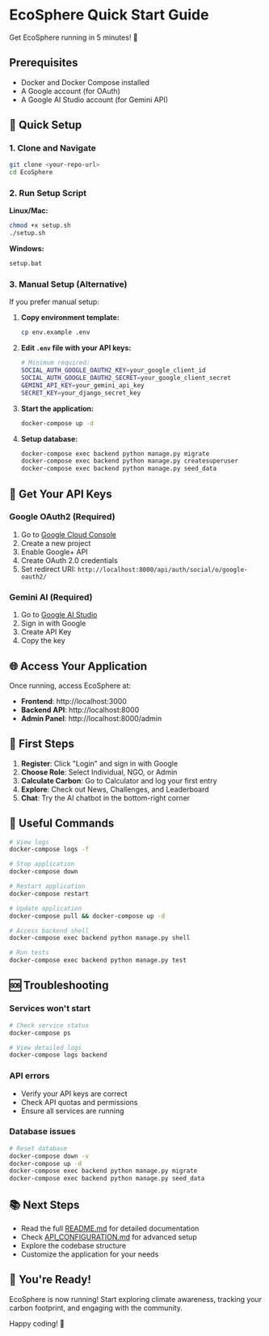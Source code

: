 # EcoSphere Quick Start Guide

Get EcoSphere running in 5 minutes! 🚀

## Prerequisites

- Docker and Docker Compose installed
- A Google account (for OAuth)
- A Google AI Studio account (for Gemini API)

## 🚀 Quick Setup

### 1. Clone and Navigate
```bash
git clone <your-repo-url>
cd EcoSphere
```

### 2. Run Setup Script

**Linux/Mac:**
```bash
chmod +x setup.sh
./setup.sh
```

**Windows:**
```cmd
setup.bat
```

### 3. Manual Setup (Alternative)

If you prefer manual setup:

1. **Copy environment template:**
   ```bash
   cp env.example .env
   ```

2. **Edit `.env` file with your API keys:**
   ```bash
   # Minimum required:
   SOCIAL_AUTH_GOOGLE_OAUTH2_KEY=your_google_client_id
   SOCIAL_AUTH_GOOGLE_OAUTH2_SECRET=your_google_client_secret
   GEMINI_API_KEY=your_gemini_api_key
   SECRET_KEY=your_django_secret_key
   ```

3. **Start the application:**
   ```bash
   docker-compose up -d
   ```

4. **Setup database:**
   ```bash
   docker-compose exec backend python manage.py migrate
   docker-compose exec backend python manage.py createsuperuser
   docker-compose exec backend python manage.py seed_data
   ```

## 🔑 Get Your API Keys

### Google OAuth2 (Required)
1. Go to [Google Cloud Console](https://console.cloud.google.com/)
2. Create a new project
3. Enable Google+ API
4. Create OAuth 2.0 credentials
5. Set redirect URI: `http://localhost:8000/api/auth/social/o/google-oauth2/`

### Gemini AI (Required)
1. Go to [Google AI Studio](https://makersuite.google.com/app/apikey)
2. Sign in with Google
3. Create API Key
4. Copy the key

## 🌐 Access Your Application

Once running, access EcoSphere at:

- **Frontend**: http://localhost:3000
- **Backend API**: http://localhost:8000
- **Admin Panel**: http://localhost:8000/admin

## 🎯 First Steps

1. **Register**: Click "Login" and sign in with Google
2. **Choose Role**: Select Individual, NGO, or Admin
3. **Calculate Carbon**: Go to Calculator and log your first entry
4. **Explore**: Check out News, Challenges, and Leaderboard
5. **Chat**: Try the AI chatbot in the bottom-right corner

## 🔧 Useful Commands

```bash
# View logs
docker-compose logs -f

# Stop application
docker-compose down

# Restart application
docker-compose restart

# Update application
docker-compose pull && docker-compose up -d

# Access backend shell
docker-compose exec backend python manage.py shell

# Run tests
docker-compose exec backend python manage.py test
```

## 🆘 Troubleshooting

### Services won't start
```bash
# Check service status
docker-compose ps

# View detailed logs
docker-compose logs backend
```

### API errors
- Verify your API keys are correct
- Check API quotas and permissions
- Ensure all services are running

### Database issues
```bash
# Reset database
docker-compose down -v
docker-compose up -d
docker-compose exec backend python manage.py migrate
docker-compose exec backend python manage.py seed_data
```

## 📚 Next Steps

- Read the full [README.md](README.md) for detailed documentation
- Check [API_CONFIGURATION.md](API_CONFIGURATION.md) for advanced setup
- Explore the codebase structure
- Customize the application for your needs

## 🎉 You're Ready!

EcoSphere is now running! Start exploring climate awareness, tracking your carbon footprint, and engaging with the community.

Happy coding! 🌱

